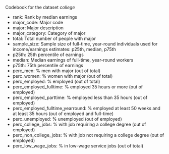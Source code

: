 Codebook for the dataset _college_

* rank: Rank by median earnings  
* major_code: Major code  
* major: Major description  
* major_category: Category of major  
* total: Total number of people with major  
* sample_size: Sample size of full-time, year-round individuals used for income/earnings estimates: p25th, median, p75th  
* p25th: 25th percentile of earnings  
* median: Median earnings of full-time, year-round workers  
* p75th: 75th percentile of earnings  
* perc_men: % men with major (out of total)  
* perc_women: % women with major (out of total)  
* perc_employed: % employed (out of total)  
* perc_employed_fulltime: % employed 35 hours or more (out of employed)  
* perc_employed_parttime: % employed less than 35 hours (out of employed)  
* perc_employed_fulltime_yearround: % employed at least 50 weeks and at least 35 hours (out of employed and full-time)  
* perc_unemployed: % unemployed (out of employed)  
* perc_college_jobs: % with job requiring a college degree (out of employed)  
* perc_non_college_jobs: % with job not requiring a college degree (out of employed)  
* perc_low_wage_jobs: % in low-wage service jobs (out of total)